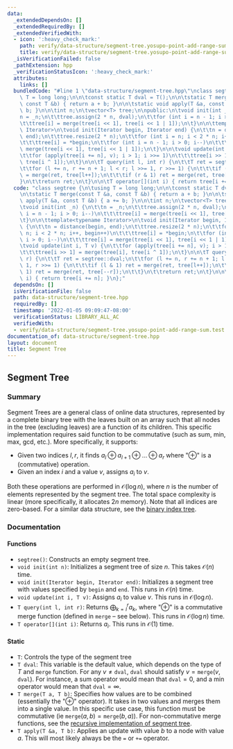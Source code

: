 ```yaml
---
data:
  _extendedDependsOn: []
  _extendedRequiredBy: []
  _extendedVerifiedWith:
  - icon: ':heavy_check_mark:'
    path: verify/data-structure/segment-tree.yosupo-point-add-range-sum.test.cpp
    title: verify/data-structure/segment-tree.yosupo-point-add-range-sum.test.cpp
  _isVerificationFailed: false
  _pathExtension: hpp
  _verificationStatusIcon: ':heavy_check_mark:'
  attributes:
    links: []
  bundledCode: "#line 1 \"data-structure/segment-tree.hpp\"\nclass segtree {\n\tusing\
    \ T = long long;\n\n\tconst static T dval = T();\n\n\tstatic T merge(const T &a,\
    \ const T &b) { return a + b; }\n\n\tstatic void apply(T &a, const T &b) { a +=\
    \ b; }\n\n\tint n;\n\tvector<T> tree;\n\npublic:\n\tvoid init(int _n) {\n\t\t\
    n = _n;\n\t\ttree.assign(2 * n, dval);\n\t\tfor (int i = n - 1; i > 0; i--)\n\t\
    \t\ttree[i] = merge(tree[i << 1], tree[i << 1 | 1]);\n\t}\n\n\ttemplate<typename\
    \ Iterator>\n\tvoid init(Iterator begin, Iterator end) {\n\t\tn = distance(begin,\
    \ end);\n\t\ttree.resize(2 * n);\n\t\tfor (int i = n; i < 2 * n; i++, begin++)\n\
    \t\t\ttree[i] = *begin;\n\t\tfor (int i = n - 1; i > 0; i--)\n\t\t\ttree[i] =\
    \ merge(tree[i << 1], tree[i << 1 | 1]);\n\t}\n\n\tvoid update(int i, T v) {\n\
    \t\tfor (apply(tree[i += n], v); i > 1; i >>= 1)\n\t\t\ttree[i >> 1] = merge(tree[i],\
    \ tree[i ^ 1]);\n\t}\n\n\tT query(int l, int r) {\n\t\tT ret = segtree::dval;\n\
    \t\tfor (l += n, r += n + 1; l < r; l >>= 1, r >>= 1) {\n\t\t\tif (l & 1) ret\
    \ = merge(ret, tree[l++]);\n\t\t\tif (r & 1) ret = merge(ret, tree[--r]);\n\t\t\
    }\n\t\treturn ret;\n\t}\n\n\tT operator[](int i) { return tree[i += n]; }\n};\n"
  code: "class segtree {\n\tusing T = long long;\n\n\tconst static T dval = T();\n\
    \n\tstatic T merge(const T &a, const T &b) { return a + b; }\n\n\tstatic void\
    \ apply(T &a, const T &b) { a += b; }\n\n\tint n;\n\tvector<T> tree;\n\npublic:\n\
    \tvoid init(int _n) {\n\t\tn = _n;\n\t\ttree.assign(2 * n, dval);\n\t\tfor (int\
    \ i = n - 1; i > 0; i--)\n\t\t\ttree[i] = merge(tree[i << 1], tree[i << 1 | 1]);\n\
    \t}\n\n\ttemplate<typename Iterator>\n\tvoid init(Iterator begin, Iterator end)\
    \ {\n\t\tn = distance(begin, end);\n\t\ttree.resize(2 * n);\n\t\tfor (int i =\
    \ n; i < 2 * n; i++, begin++)\n\t\t\ttree[i] = *begin;\n\t\tfor (int i = n - 1;\
    \ i > 0; i--)\n\t\t\ttree[i] = merge(tree[i << 1], tree[i << 1 | 1]);\n\t}\n\n\
    \tvoid update(int i, T v) {\n\t\tfor (apply(tree[i += n], v); i > 1; i >>= 1)\n\
    \t\t\ttree[i >> 1] = merge(tree[i], tree[i ^ 1]);\n\t}\n\n\tT query(int l, int\
    \ r) {\n\t\tT ret = segtree::dval;\n\t\tfor (l += n, r += n + 1; l < r; l >>=\
    \ 1, r >>= 1) {\n\t\t\tif (l & 1) ret = merge(ret, tree[l++]);\n\t\t\tif (r &\
    \ 1) ret = merge(ret, tree[--r]);\n\t\t}\n\t\treturn ret;\n\t}\n\n\tT operator[](int\
    \ i) { return tree[i += n]; }\n};"
  dependsOn: []
  isVerificationFile: false
  path: data-structure/segment-tree.hpp
  requiredBy: []
  timestamp: '2022-01-05 09:09:47-08:00'
  verificationStatus: LIBRARY_ALL_AC
  verifiedWith:
  - verify/data-structure/segment-tree.yosupo-point-add-range-sum.test.cpp
documentation_of: data-structure/segment-tree.hpp
layout: document
title: Segment Tree
---
```


## Segment Tree

### Summary

Segment Trees are a general class of online data structures, represented by a complete binary tree with the leaves built on an array such that all nodes in the tree (excluding leaves) are a function of its children. This specific implementation requires said function to be commutative (such as sum, min, max, gcd, etc.). More specifically, it supports:
- Given two indices $l, r$, it finds $a_l \oplus a_{l + 1} \oplus \dots \oplus a_r$ where "$\oplus$" is a (commutative) operation.
- Given an index $i$ and a value $v$, assigns $a_i$ to $v$. 

Both these operations are performed in $\mathcal{O}(\log n)$, where $n$ is the number of elements represented by the segment tree. The total space complexity is linear (more specifically, it allocates $2n$ memory). Note that all indices are zero-based. For a similar data structure, see the [binary index tree](https://dutinmeow.github.io/library/data-structure/binary-index-tree.hpp). 

### Documentation

#### Functions

- `segtree()`: Constructs an empty segment tree.
- `void init(int n)`: Initializes a segment tree of size $n$. This takes $\mathcal{O}(n)$ time.
- `void init(Iterator begin, Iterator end)`: Initializes a segment tree with values specified by $\texttt{begin}$ and $\texttt{end}$. This runs in $\mathcal{O}(n)$ time.
- `void update(int i, T v)`: Assigns $a_i$ to value $v$. This runs in $\mathcal{O}(\log n)$. 
- `T query(int l, int r)`: Returns $\bigoplus_{k = l}^r a_k$, where "$\oplus$" is a commutative merge function (defined in `merge` – see below). This runs in $\mathcal{O}(\log n)$ time.
- `T operator[](int i)`: Returns $a_i$. This runs in $\mathcal{O}(1)$ time.

#### Static 

- `T`: Controls the type of the segment tree
- `T dval`: This variable is the default value, which depends on the type of $T$ and $\texttt{merge}$ function. For any $v \neq \texttt{dval}$, $\texttt{dval}$ should satisfy $v = \texttt{merge}(v, \texttt{dval})$. For instance, a sum operator would mean that $\texttt{dval} = 0$, and a min operator would mean that $\texttt{dval} = \infty$. 
- `T merge(T a, T b)`: Specifies how values are to be combined (essentially the "$\oplus$" operator). It takes in two values and merges them into a single value. In this specific use case, this function must be commutative (ie $\texttt{merge}(a, b) = \texttt{merge}(b, a)$). For non-commutative merge functions, see the [recursive implementation of segment tree](https://dutinmeow.github.io/library/data-structure/recursive-segment-tree.hpp). 
- `T apply(T &a, T b)`: Applies an update with value $b$ to a node with value $a$. This will most likely always be the `=` or `+=` operator. 

